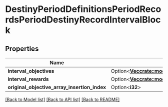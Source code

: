 # DestinyPeriodDefinitionsPeriodRecordsPeriodDestinyRecordIntervalBlock

## Properties

Name | Type | Description | Notes
------------ | ------------- | ------------- | -------------
**interval_objectives** | Option<[**Vec<crate::models::DestinyPeriodDefinitionsPeriodRecordsPeriodDestinyRecordIntervalObjective>**](Destiny.Definitions.Records.DestinyRecordIntervalObjective.md)> |  | [optional]
**interval_rewards** | Option<[**Vec<crate::models::DestinyPeriodDefinitionsPeriodRecordsPeriodDestinyRecordIntervalRewards>**](Destiny.Definitions.Records.DestinyRecordIntervalRewards.md)> |  | [optional]
**original_objective_array_insertion_index** | Option<**i32**> |  | [optional]

[[Back to Model list]](../README.md#documentation-for-models) [[Back to API list]](../README.md#documentation-for-api-endpoints) [[Back to README]](../README.md)


